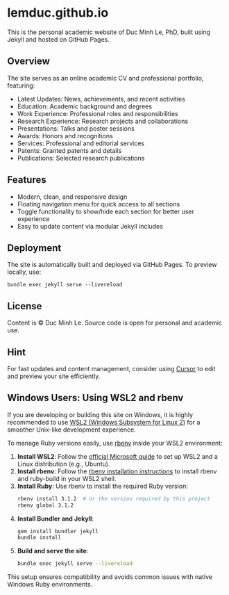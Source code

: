 lemduc.github.io
================

This is the personal academic website of Duc Minh Le, PhD, built using Jekyll and hosted on GitHub Pages.

## Overview
The site serves as an online academic CV and professional portfolio, featuring:
- Latest Updates: News, achievements, and recent activities
- Education: Academic background and degrees
- Work Experience: Professional roles and responsibilities
- Research Experience: Research projects and collaborations
- Presentations: Talks and poster sessions
- Awards: Honors and recognitions
- Services: Professional and editorial services
- Patents: Granted patents and details
- Publications: Selected research publications

## Features
- Modern, clean, and responsive design
- Floating navigation menu for quick access to all sections
- Toggle functionality to show/hide each section for better user experience
- Easy to update content via modular Jekyll includes

## Deployment
The site is automatically built and deployed via GitHub Pages. To preview locally, use:

```
bundle exec jekyll serve --livereload
```

## License
Content is © Duc Minh Le. Source code is open for personal and academic use.

## Hint
For fast updates and content management, consider using [Cursor](https://www.cursor.so/) to edit and preview your site efficiently.

## Windows Users: Using WSL2 and rbenv

If you are developing or building this site on Windows, it is highly recommended to use [WSL2 (Windows Subsystem for Linux 2)](https://docs.microsoft.com/en-us/windows/wsl/) for a smoother Unix-like development experience.

To manage Ruby versions easily, use [rbenv](https://github.com/rbenv/rbenv?tab=readme-ov-file#readme) inside your WSL2 environment:

1. **Install WSL2**: Follow the [official Microsoft guide](https://docs.microsoft.com/en-us/windows/wsl/install) to set up WSL2 and a Linux distribution (e.g., Ubuntu).
2. **Install rbenv**: Follow the [rbenv installation instructions](https://github.com/rbenv/rbenv?tab=readme-ov-file#readme) to install rbenv and ruby-build in your WSL2 shell.
3. **Install Ruby**: Use rbenv to install the required Ruby version:
   ```sh
   rbenv install 3.1.2  # or the version required by this project
   rbenv global 3.1.2
   ```
4. **Install Bundler and Jekyll**:
   ```sh
   gem install bundler jekyll
   bundle install
   ```
5. **Build and serve the site**:
   ```sh
   bundle exec jekyll serve --livereload
   ```

This setup ensures compatibility and avoids common issues with native Windows Ruby environments.

